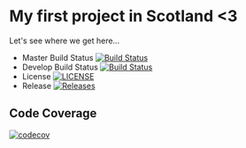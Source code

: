 # My first project in Scotland <3

Let's see where we get here...

- Master Build Status [![Build Status](https://travis-ci.com/DomenicDev/sem.svg?branch=master)](https://travis-ci.com/DomenicDev/sem)
- Develop Build Status [![Build Status](https://travis-ci.com/DomenicDev/sem.svg?branch=develop)](https://travis-ci.com/DomenicDev/sem)
- License [![LICENSE](https://img.shields.io/github/license/DomenicDev/sem.svg?style=flat-square)](https://github.com/DomenicDev/sem/blob/master/LICENSE)
- Release [![Releases](https://img.shields.io/github/release/DomenicDev/sem/all.svg?style=flat-square)](https://github.com/DomenicDev/sem/releases)


## Code Coverage
[![codecov](https://codecov.io/gh/DomenicDev/sem/branch/master/graph/badge.svg)](https://codecov.io/gh/DomenicDev/sem)


